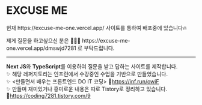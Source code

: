 # EXCUSE ME

<p>현재 https://excuse-me-one.vercel.app/ 사이트를 통하여 배포중에 있습니다🔥</p>
<p>제게 질문을 하고싶으신 분은 👩🏻‍💻 https://excuse-me-one.vercel.app/dmswjd7281 로 부탁드립니다. </p>


<hr/>

**Next JS**와 **TypeScript**를 이용하여 질문을 받고 답하는 사이트를 제작합니다.
<br/>
✨ 해당 레퍼지토리는 인프런에서 수강중인 수업을 기반으로 만들었습니다. <br/>
✨ <만들면서 배우는 프론트엔드 DO IT 코딩>  🙋<https://inf.run/owiF> <br/>
✨ 만들며 재미있거나 흥미로운 내용은 따로 Tistory로 정리하고 있습니다. <br/>
🙋<https://coding7281.tistory.com/9>

